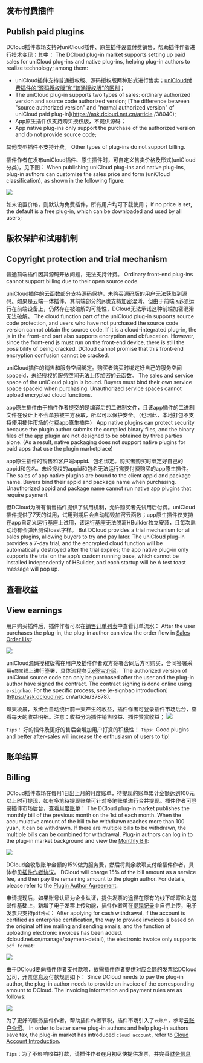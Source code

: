 ## 发布付费插件
## Publish paid plugins

DCloud插件市场支持对uniCloud插件、原生插件设置付费销售，帮助插件作者进行技术变现；其中：
The DCloud plug-in market supports setting up paid sales for uniCloud plug-ins and native plug-ins, helping plug-in authors to realize technology; among them:

- uniCloud插件支持普通授权版、源码授权版两种形式进行售卖；[uniCloud付费插件的“源码授权版”和“普通授权版”的区别](https://ask.dcloud.net.cn/article/38040)；
- The uniCloud plug-in supports two types of sales: ordinary authorized version and source code authorized version; [The difference between "source authorized version" and "normal authorized version" of uniCloud paid plug-in](https://ask.dcloud.net.cn/article /38040);
- App原生插件仅支持购买授权版，不提供源码；
- App native plug-ins only support the purchase of the authorized version and do not provide source code;

其他类型插件不支持计费。
Other types of plug-ins do not support billing.

插件作者在发布uniCloud插件、原生插件时，可自定义售卖价格及形式(uniCloud分类)，见下图：
When publishing uniCloud plug-ins and native plug-ins, plug-in authors can customize the sales price and form (uniCloud classification), as shown in the following figure:

![](https://web-assets.dcloud.net.cn/unidoc/zh/marketplace-publish-set-price.png)

如未设置价格，则默认为免费插件，所有用户均可下载使用；
If no price is set, the default is a free plug-in, which can be downloaded and used by all users;


## 版权保护和试用机制
## Copyright protection and trial mechanism

普通前端插件因其源码开放问题，无法支持计费。
Ordinary front-end plug-ins cannot support billing due to their open source code.

uniCloud插件的云函数部分支持源码保护，未购买源码版的用户无法获取到源码。如果是云端一体插件，其前端部分的js也支持加密混淆。但由于前端js必须运行在前端设备上，仍然存在被破解的可能性，DCloud无法承诺这种前端加密混淆无法破解。
The cloud function part of the uniCloud plug-in supports source code protection, and users who have not purchased the source code version cannot obtain the source code. If it is a cloud-integrated plug-in, the js in the front-end part also supports encryption and obfuscation. However, since the front-end js must run on the front-end device, there is still the possibility of being cracked. DCloud cannot promise that this front-end encryption confusion cannot be cracked.

uniCloud插件的销售和服务空间绑定。购买者购买时绑定好自己的服务空间spaceid，未经授权的服务空间无法上传加密的云函数。
The sales and service space of the uniCloud plugin is bound. Buyers must bind their own service space spaceid when purchasing. Unauthorized service spaces cannot upload encrypted cloud functions.

app原生插件由于插件作者提交的是编译后的二进制文件，且该app插件的二进制文件在设计上不会单独被三方获取，所以可以保护安全。（也因此，本地打包不支持使用插件市场的付费app原生插件）
App native plugins can protect security because the plugin author submits the compiled binary files, and the binary files of the app plugin are not designed to be obtained by three parties alone. (As a result, native packaging does not support native plugins for paid apps that use the plugin marketplace)

app原生插件的销售和客户端appid、包名绑定。购买者购买时绑定好自己的appid和包名。未经授权的appid和包名无法运行需要付费购买的app原生插件。
The sales of app native plugins are bound to the client appid and package name. Buyers bind their appid and package name when purchasing. Unauthorized appid and package name cannot run native app plugins that require payment.

但DCloud为所有销售插件提供了试用机制，允许购买者先试用后付费。uniCloud插件提供了7天的试用，试用到期后会自动销毁加密云函数；app原生插件仅支持在app自定义运行基座上试用，该运行基座无法脱离HBuilder独立安装，且每次启动均有会弹出测试toast字样。
But DCloud provides a trial mechanism for all sales plugins, allowing buyers to try and pay later. The uniCloud plug-in provides a 7-day trial, and the encrypted cloud function will be automatically destroyed after the trial expires; the app native plug-in only supports the trial on the app’s custom running base, which cannot be installed independently of HBuilder, and each startup will be A test toast message will pop up.


## 查看收益
## View earnings

用户购买插件后，插件作者可以在[销售订单列表](https://ext.dcloud.net.cn/order?pluginId=0&status=10)中查看订单流水：
After the user purchases the plug-in, the plug-in author can view the order flow in [Sales Order List](https://ext.dcloud.net.cn/order?pluginId=0&status=10):

![]( https://web-assets.dcloud.net.cn/unidoc/zh/marketplace-order-list-new.png)

uniCloud源码授权版需在用户及插件作者双方签署合同后方可购买，合同签署采用`e签宝`线上进行签署，具体流程参见[e签宝介绍](https://ask.dcloud.net.cn/article/37878)。
The authorized version of uniCloud source code can only be purchased after the user and the plug-in author have signed the contract. The contract signing is done online using `e-signbao`. For the specific process, see [e-signbao introduction](https://ask.dcloud.net. cn/article/37878).

每天凌晨，系统会自动统计前一天产生的收益，插件作者可登录插件市场后台，查看每天的收益明细。注意：收益分为插件销售收益、插件赞赏收益；
![]( https://web-assets.dcloud.net.cn/unidoc/zh/marketplace-report-list-new.png)

`Tips：` 好的插件及更好的售后会增加用户打赏的积极性！
`Tips:` Good plugins and better after-sales will increase the enthusiasm of users to tip!

## 账单结算
## Billing

DCloud插件市场在每月1日出上月的月度账单，待提现的账单累计金额达到100元以上时可提现，如有多笔待提现账单可针对多笔账单进行合并提现。插件作者可登录插件市场后台，查看[月度账单](https://ext.dcloud.net.cn/manage/payment)：
The DCloud plug-in market publishes the monthly bill of the previous month on the 1st of each month. When the accumulative amount of the bill to be withdrawn reaches more than 100 yuan, it can be withdrawn. If there are multiple bills to be withdrawn, the multiple bills can be combined for withdrawal. Plug-in authors can log in to the plug-in market background and view the [Monthly Bill](https://ext.dcloud.net.cn/manage/payment):

![](https://web-assets.dcloud.net.cn/unidoc/zh/marketplace-bill-list.png)

DCloud会收取账单金额的15%做为服务费，然后将剩余款项支付给插件作者，具体参见[插件作者协议](https://ext.dcloud.net.cn/manage/profile)。
DCloud will charge 15% of the bill amount as a service fee, and then pay the remaining amount to the plugin author. For details, please refer to the [Plugin Author Agreement](https://ext.dcloud.net.cn/manage/profile).

申请提现后，如果账号认证为企业认证，提供发票的途径在原有的线下邮寄和发送邮件基础上，新增了电子发票上传功能，插件作者可在[提现记录](https://ext.dcloud.net.cn/manage/payment-detail)中自行上传，电子发票只支持`pdf格式`：
After applying for cash withdrawal, if the account is certified as enterprise certification, the way to provide invoices is based on the original offline mailing and sending emails, and the function of uploading electronic invoices has been added. dcloud.net.cn/manage/payment-detail), the electronic invoice only supports `pdf format`:

![](https://web-assets.dcloud.net.cn/unidoc/zh/marketplace-cash-list.png)

由于DCloud要向插件作者支付款项，故需插件作者提供对应金额的发票给DCloud公司，开票信息及付款规则如下：
Since DCloud needs to pay the plug-in author, the plug-in author needs to provide an invoice of the corresponding amount to DCloud. The invoicing information and payment rules are as follows:

![](https://web-assets.dcloud.net.cn/unidoc/zh/marketplace-pay-rules.png)

为了更好的服务插件作者，帮助插件作者节税，插件市场引入了`云账户`，参考[云账户介绍](https://ask.dcloud.net.cn/article/37525)。
In order to better serve plug-in authors and help plug-in authors save tax, the plug-in market has introduced `cloud account`, refer to [Cloud Account Introduction](https://ask.dcloud.net.cn/article/37525).

`Tips：`为了不影响收益打款，请插件作者在月初尽快提供发票，并完善[财务信息](https://dev.dcloud.net.cn/pages/user/finance)
